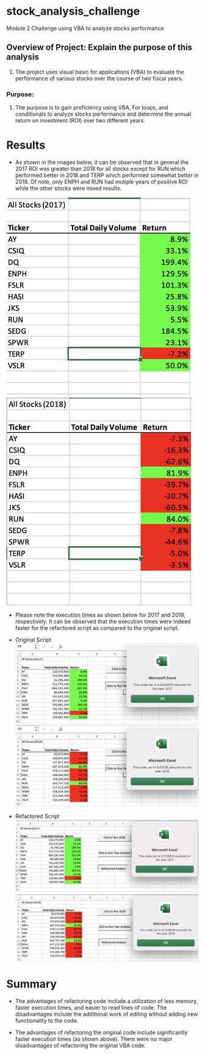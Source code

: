# stock_analysis_challenge
Module 2 Challenge using VBA to analyze stocks performance

## Overview of Project: Explain the purpose of this analysis

1. The project uses visual basic for applications (VBA) to evaluate the performance of various stocks over the course of two fiscal years. 

### Purpose:

1. The purpose is to gain proficiency using VBA, For loops, and conditionals to analyze stocks performance and determine the annual return on investment (ROI) over two different years.

# Results

* As shown in the images below, it can be observed that in general the 2017 ROI was greater than 2018 for all stocks except for RUN which performed better in 2018 and TERP which performed somewhat better in 2018.  Of note, only ENPH and RUN had mutiple years of positive ROI while the other stocks were mixed results.   

![2017 ROI Results](Resources/2017_roi.png)
![2018 ROI Results](Resources/2018_roi.png)

* Please note the execution times as shown below for 2017 and 2018, respectively. It can be observed that the execution times were indeed faster for the refactored script as compared to the original script. 

* Original Script
![2017 Excel Time Original Results](Resources/VBA_original_2017.png)
![2018 Excel Time Original Results](Resources/VBA_original_2018.png)

* Refactored Script
![2017 Excel Time Refactored Results](Resources/VBA_Challenge_2017_refactored.png)
![2018 Excel Time Refactored Results](Resources/VBA_Challenge_2018_refactored.png)

# Summary

* The advantages of refactoring code include a utilization of less memory, faster execution times, and easier to read lines of code.  The disadvantages include the additional work of editing without adding new functionality to the code. 

* The advantages of refactoring the original code include significantly faster execution times (as shown above). There were no major disadvantages of refactoring the original VBA code. 

